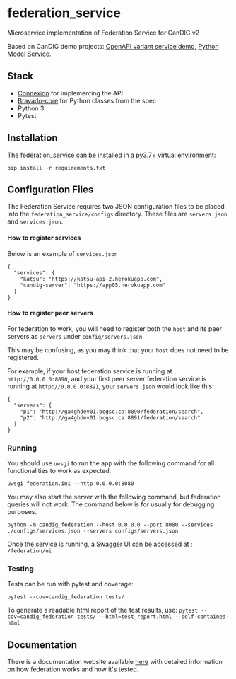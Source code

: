# federation_service
Microservice implementation of Federation Service for CanDIG v2

Based on CanDIG demo projects: [OpenAPI variant service demo](https://github.com/ljdursi/openapi_calls_example), [Python Model Service](https://github.com/CanDIG/python_model_service).


## Stack

- [Connexion](https://github.com/zalando/connexion) for implementing the API
- [Bravado-core](https://github.com/Yelp/bravado-core) for Python classes from the spec
- Python 3
- Pytest

## Installation

The federation_service can be installed in a py3.7+ virtual environment:

```
pip install -r requirements.txt
```

## Configuration Files

The Federation Service requires two JSON configuration files to be placed into the `federation_service/configs` directory. 
These files are `servers.json` and `services.json`.

#### How to register services

Below is an example of `services.json`

```
{
  "services": {
    "katsu": "https://katsu-api-2.herokuapp.com",
    "candig-server": "https://app05.herokuapp.com"
  }
}
```

#### How to register peer servers

For federation to work, you will need to register both the `host` and its peer servers as `servers` under `config/servers.json`.

This may be confusing, as you may think that your `host` does not need to be registered.

For example, if your host federation service is running at `http://0.0.0.0:8890`, and your first 
peer server federation service is running at `http://0.0.0.0:8891`, your `servers.json` would look like this:

```
{
  "servers": {
    "p1": "http://ga4ghdev01.bcgsc.ca:8890/federation/search",
    "p2": "http://ga4ghdev01.bcgsc.ca:8891/federation/search"
  }
}
```

### Running

You should use `uwsgi` to run the app with the following command for all functionalities to work as expected.

```
uwsgi federation.ini --http 0.0.0.0:8080
```

You may also start the server with the following command, but federation queries will not work. The command below is for usually for debugging purposes.

```
python -m candig_federation --host 0.0.0.0 --port 8080 --services ./configs/services.json --servers configs/servers.json
```

Once the service is running, a Swagger UI can be accessed at : `/federation/ui`


### Testing

Tests can be run with pytest and coverage:

```pytest --cov=candig_federation tests/```

To generate a readable html report of the test results, use:
```pytest --cov=candig_federation tests/ --html=test_report.html --self-contained-html```


## Documentation

There is a documentation website available [here](https://candig-federation.readthedocs.io/en/latest/index.html) with detailed information on how federation works and how it's tested.